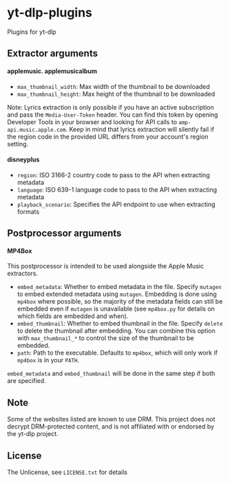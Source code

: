 # yt-dlp-plugins

Plugins for yt-dlp

## Extractor arguments

#### applemusic. applemusicalbum

- `max_thumbnail_width`: Max width of the thumbnail to be downloaded
- `max_thumbnail_height`: Max height of the thumbnail to be downloaded

Note: Lyrics extraction is only possible if you have an active subscription
and pass the `Media-User-Token` header. You can find this token by opening
Developer Tools in your browser and looking for API calls to
`amp-api.music.apple.com`. Keep in mind that lyrics extraction will silently
fail if the region code in the provided URL differs from your account's region
setting.

#### disneyplus

- `region`: ISO 3166-2 country code to pass to the API when extracting metadata
- `language`: ISO 639-1 language code to pass to the API when extracting metadata
- `playback_scenario`: Specifies the API endpoint to use when extracting formats

## Postprocessor arguments

#### MP4Box

This postprocessor is intended to be used alongside the Apple Music extractors.

- `embed_metadata`: Whether to embed metadata in the file. Specify `mutagen` to
  embed extended metadata using `mutagen`. Embedding is done using `mp4box`
  where possible, so the majority of the metadata fields can still be embedded
  even if `mutagen` is unavailable (see `mp4box.py` for details on which fields
  are embedded and when).
- `embed_thumbnail`: Whether to embed thumbnail in the file. Specify `delete`
  to delete the thumbnail after embedding. You can combine this option with
  `max_thumbnail_*` to control the size of the thumbnail to be embedded.
- `path`: Path to the executable. Defaults to `mp4box`, which will only work
  if `mp4box` is in your `PATH`.

`embed_metadata` and `embed_thumbnail` will be done in the same step if both are
specified.

## Note

Some of the websites listed are known to use DRM.
This project does not decrypt DRM-protected content, and is not affiliated
with or endorsed by the yt-dlp project.

## License

The Unlicense, see `LICENSE.txt` for details
